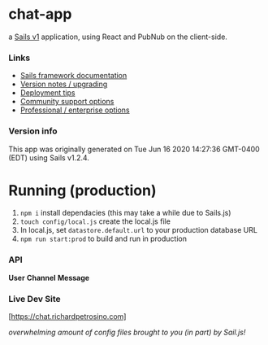 # chat-app

a [Sails v1](https://sailsjs.com) application, using React and PubNub on the client-side.

### Links

-   [Sails framework documentation](https://sailsjs.com/get-started)
-   [Version notes / upgrading](https://sailsjs.com/documentation/upgrading)
-   [Deployment tips](https://sailsjs.com/documentation/concepts/deployment)
-   [Community support options](https://sailsjs.com/support)
-   [Professional / enterprise options](https://sailsjs.com/enterprise)

### Version info

This app was originally generated on Tue Jun 16 2020 14:27:36 GMT-0400 (EDT) using Sails v1.2.4.

# Running (production)

1. `npm i` install dependacies (this may take a while due to Sails.js)
2. `touch config/local.js` create the local.js file
3. In local.js, set `datastore.default.url` to your production database URL
4. `npm run start:prod` to build and run in production

### API

**User**
**Channel**
**Message**

### Live Dev Site

[https://chat.richardpetrosino.com]

_overwhelming amount of config files brought to you (in part) by Sail.js!_
